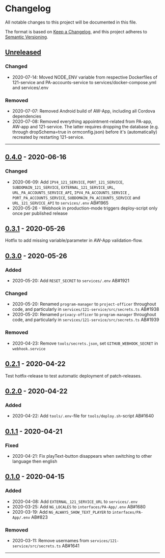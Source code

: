 # Changelog
All notable changes to this project will be documented in this file.

The format is based on [Keep a Changelog](https://keepachangelog.com/en/1.0.0/),
and this project adheres to [Semantic Versioning](https://semver.org/spec/v2.0.0.html).

## [Unreleased]

### Changed
- 2020-07-14: Moved NODE_ENV variable from respective Dockerfiles of 121-service and PA-accounts-service to services/docker-compose.yml and services/.env

### Removed
- 2020-07-07: Removed Android build of AW-App, including all Cordova dependencies
- 2020-07-08: Removed everything appointment-related from PA-app, AW-app and 121-service. The latter requires dropping the database (e.g. through dropSchema=true in ormconfig.json) before it's (automatically) recreated by restarting 121-service.

---

## [0.4.0] - 2020-06-16

### Changed
- 2020-06-09: Add `IPV4_121_SERVICE`, `PORT_121_SERVICE`, `SUBDOMAIN_121_SERVICE`, `EXTERNAL_121_SERVICE_URL`, `URL_PA_ACCOUNTS_SERVICE_API`, `IPV4_PA_ACCOUNTS_SERVICE` , `PORT_PA_ACCOUNTS_SERVICE`, `SUBDOMAIN_PA_ACCOUNTS_SERVICE` and `URL_121_SERVICE_API`  to `services/.env` AB#1965 
- 2020-05-26 - Webhook in production-mode triggers deploy-script only once per published release


## [0.3.1] - 2020-05-26
Hotfix to add missing variable/parameter in AW-App validation-flow.


## [0.3.0] - 2020-05-26

### Added
- 2020-05-20: Add `RESET_SECRET` to `services/.env` AB#1921

### Changed
- 2020-05-20: Renamed `program-manager` to `project-officer` throughout code, and particularly in `services/121-service/src/secrets.ts` AB#1938
- 2020-05-20: Renamed `privacy-officer` to `program-manager` throughout code, and particularly in `services/121-service/src/secrets.ts` AB#1939

### Removed
- 2020-04-23: Remove `tools/secrets.json`, set `GITHUB_WEBHOOK_SECRET` in `webhook.service`


## [0.2.1] - 2020-04-22
Test hotfix-release to test automatic deployment of patch-releases.


## [0.2.0] - 2020-04-22

### Added
- 2020-04-22: Add `tools/.env`-file for `tools/deploy.sh`-script AB#1640


## [0.1.1] - 2020-04-21

### Fixed
- 2020-04-21: Fix playText-button disappears when switching to other language then english


## [0.1.0] - 2020-04-15

### Added
- 2020-04-08: Add `EXTERNAL_121_SERVICE_URL` to `services/.env`
- 2020-03-25: Add `NG_LOCALES` to `interfaces/PA-App/.env` AB#1680
- 2020-03-19: Add `NG_ALWAYS_SHOW_TEXT_PLAYER` to `interfaces/PA-App/.env` AB#823

### Removed
- 2020-03-11: Remove usernames from `services/121-service/src/secrets.ts` AB#1641


---

[Unreleased]: https://github.com/global-121/121-platform/compare/v0.4.0...master
[0.4.0]: https://github.com/global-121/121-platform/compare/v0.3.1...v0.4.0
[0.3.1]: https://github.com/global-121/121-platform/compare/v0.3.0...v0.3.1
[0.3.0]: https://github.com/global-121/121-platform/compare/v0.2.1...v0.3.0
[0.2.1]: https://github.com/global-121/121-platform/compare/v0.2.0...v0.2.1
[0.2.0]: https://github.com/global-121/121-platform/compare/v0.1.1...v0.2.0
[0.1.1]: https://github.com/global-121/121-platform/compare/v0.1.0...v0.1.1
[0.1.0]: https://github.com/global-121/121-platform/releases/tag/v0.1.0
